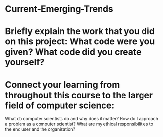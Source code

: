 # Current-Emerging-Trends

# Briefly explain the work that you did on this project: What code were you given? What code did you create yourself?

# Connect your learning from throughout this course to the larger field of computer science:
What do computer scientists do and why does it matter?
How do I approach a problem as a computer scientist?
What are my ethical responsibilities to the end user and the organization?
